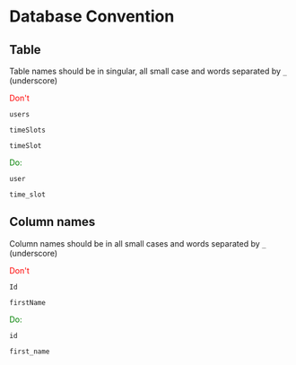 # Database Convention

## Table

Table names should be in singular, all small case and words separated by `_` (underscore)

<span style="color:red">Don't</span>

```
users
```

```
timeSlots
```

```
timeSlot
```

<span style="color:green">Do:</span>

```
user
```

```
time_slot
```

## Column names

Column names should be in all small cases and words separated by `_` (underscore)

<span style="color:red">Don't</span>

```
Id
```

```
firstName
```

<span style="color:green">Do:</span>

```
id
```

```
first_name
```
